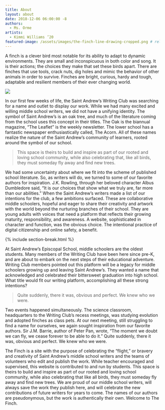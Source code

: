 ```yaml
---
title: About
layout: about
date: 2018-12-06 06:00:00 -8
authors:
  - Ms. Orme
artists:
  - Kimmi Williams ’20
featured-image: /assets/images/the-finch-line-drawing-cropped.png # relative url for main image must begin with "/"
---
```

<span class="dropcap">A</span> finch is a clever bird most notable for its ability to adapt to dynamic environments. They are small and inconspicuous in both color and song. It is their actions; the choices they make that set these birds apart. There are finches that use tools, crack nuts, dig holes and mimic the behavior of other animals in order to survive. Finches are bright, curious, hardy and tough, adaptable and resilient members of their ever changing world.

<div class="feat-img">
    <img src="{{ page.featured-image }}">
</div>

In our first few weeks of life, the Saint Andrew’s Writing Club was searching for a name and outlet to display our work. While we had many excited and willing middle school writers, we did not have a unifying identity. The symbol of Saint Andrew’s is an oak tree, and much of the literature coming from the school uses this concept in their titles. The Oak is the biannual magazine, “The Leaflet” is the weekly newsletter. The lower school has a fantastic newspaper enthusiastically called, The Acorn. All of these names realize the nature of the Saint Andrew’s community of learners, rooted around the symbol of our school.

> This space is theirs to build and inspire as part of our rooted and loving school community, while also celebrating that, like all birds, they must someday fly away and find new trees.

We had some uncertainty about where we fit into the scheme of published school literature. So, as writers will do, we turned to some of our favorite authors for inspiration. J.K. Rowling, through her beloved character Albus Dumbledore said, “It is our choices that show what we truly are, far more than our abilities.” When the Saint Andrew’s writers made a list of our intentions for the club, a few ambitions surfaced. These are collaborative middle schoolers, hopeful and eager to share their creativity and artwork with the world beyond the nurturing branches of their school. They are young adults with voices that need a platform that reflects their growing maturity, responsibility, and awareness. A website, sophisticated in character and function, was the obvious choice. The intentional practice of digital citizenship and online safety, a benefit.

{% include section-break.html %}

<span class="dropcap">At</span> Saint Andrew’s Episcopal School, middle schoolers are the oldest students. Many members of the Writing Club have been here since pre-K, and are about to embark on the next steps of their educational adventure. Writing Club members pointed out this platform will be a legacy for middle schoolers growing up and leaving Saint Andrew’s. They wanted a name that acknowledged and celebrated their bittersweet graduation into high school. What title would fit our writing platform, accomplishing all these strong intentions?

> Quite suddenly, there it was, obvious and perfect. We knew who we were.

Two events happened simultaneously. The science classroom, headquarters to the Writing Club’s recess meetings, was studying evolution and adopted finches as class pets. At our next meeting, still struggling to find a name for ourselves, we again sought inspiration from our favorite authors. Sir J.M. Barrie, author of Peter Pan, wrote, “The moment we doubt we can fly, we cease forever to be able to do it.” Quite suddenly, there it was, obvious and perfect. We knew who we were.

The Finch is a site with the purpose of celebrating the “flight,” or bravery and creativity of Saint Andrew’s middle school writers and the teams of volunteers who edit and publish the work. While teacher encouraged and supervised, this website is contributed to and run by students. This space is theirs to build and inspire as part of our rooted and loving school community, while also celebrating that like all birds, they must someday fly away and find new trees. We are proud of our middle school writers, will always save the work they publish here, and will celebrate the new contributions of future writers for years to come. The names of our authors are pseudonymous, but the work is authentically their own. Welcome to The Finch.